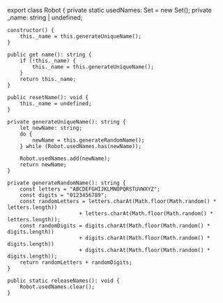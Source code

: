 export class Robot {
    private static usedNames: Set<string> = new Set();
    private _name: string | undefined;

    constructor() {
        this._name = this.generateUniqueName();
    }

    public get name(): string {
        if (!this._name) {
            this._name = this.generateUniqueName();
        }
        return this._name;
    }

    public resetName(): void {
        this._name = undefined;
    }

    private generateUniqueName(): string {
        let newName: string;
        do {
            newName = this.generateRandomName();
        } while (Robot.usedNames.has(newName));

        Robot.usedNames.add(newName);
        return newName;
    }

    private generateRandomName(): string {
        const letters = "ABCDEFGHIJKLMNOPQRSTUVWXYZ";
        const digits = "0123456789";
        const randomLetters = letters.charAt(Math.floor(Math.random() * letters.length))
                           + letters.charAt(Math.floor(Math.random() * letters.length));
        const randomDigits = digits.charAt(Math.floor(Math.random() * digits.length))
                           + digits.charAt(Math.floor(Math.random() * digits.length))
                           + digits.charAt(Math.floor(Math.random() * digits.length));
        return randomLetters + randomDigits;
    }

    public static releaseNames(): void {
        Robot.usedNames.clear();
    }
